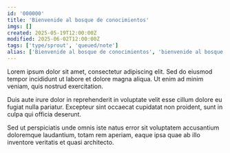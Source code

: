 ```yaml
---
id: '000000'
title: 'Bienvenide al bosque de conocimientos'
imgs: []
created: 2025-05-19T12:00:00Z
modified: 2025-06-02T12:00:00Z
tags: ['type/sprout', 'queued/note']
alias: ['Bienvenide al bosque de conocimientos', 'bienvenide al bosque de conocimientos']
---
```


Lorem ipsum dolor sit amet, consectetur adipiscing elit. Sed do eiusmod tempor incididunt ut labore et dolore magna aliqua. Ut enim ad minim veniam, quis nostrud exercitation.

Duis aute irure dolor in reprehenderit in voluptate velit esse cillum dolore eu fugiat nulla pariatur. Excepteur sint occaecat cupidatat non proident, sunt in culpa qui officia deserunt.

Sed ut perspiciatis unde omnis iste natus error sit voluptatem accusantium doloremque laudantium, totam rem aperiam, eaque ipsa quae ab illo inventore veritatis et quasi architecto.
